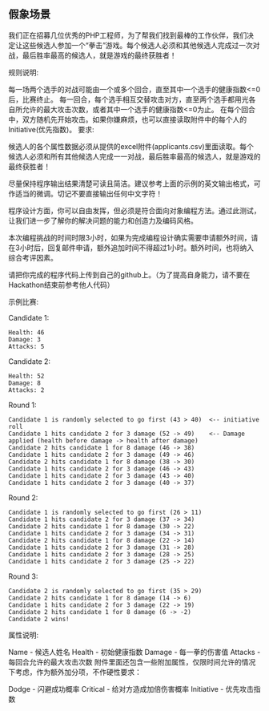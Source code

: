 ## 假象场景 ##

我们正在招募几位优秀的PHP工程师，为了帮我们找到最棒的工作伙伴，我们决定让这些候选人参加一个“拳击”游戏。每个候选人必须和其他候选人完成过一次对战，最后胜率最高的候选人，就是游戏的最终获胜者！

规则说明:

每一场两个选手的对战可能由一个或多个回合，直至其中一个选手的健康指数<=0后，比赛终止。
每一回合，每个选手相互交替攻击对方，直至两个选手都用光各自所允许的最大攻击次数，或者其中一个选手的健康指数<=0为止。
在每个回合中，双方随机先开始攻击。如果你嫌麻烦，也可以直接读取附件中的每个人的Initiative(优先指数)。
要求:

候选人的各个属性数据必须从提供的excel附件(applicants.csv)里面读取。每个候选人必须和所有其他候选人完成一一对战，最后胜率最高的候选人，就是游戏的最终获胜者！

尽量保持程序输出结果清楚可读且简洁。建议参考上面的示例的英文输出格式，可作适当的微调。切记不要直接输出任何中文字符！

程序设计方面，你可以自由发挥，但必须是符合面向对象编程方法。通过此测试，让我们进一步了解你的解决问题的能力和创造力及编码风格。

本次编程挑战的时间时限3小时，如果为完成编程设计确实需要申请额外时间，请在3小时后，回复邮件申请，额外追加时间不得超过1小时。额外时间，也将纳入综合考评因素。

请把你完成的程序代码上传到自己的github上。（为了提高自身能力，请不要在Hackathon结束前参考他人代码）

示例比赛:

Candidate 1:

    Health: 46
    Damage: 3
    Attacks: 5

Candidate 2:

    Health: 52
    Damage: 8
    Attacks: 2

Round 1:

    Candidate 1 is randomly selected to go first (43 > 40)  <-- initiative roll
    Candidate 1 hits candidate 2 for 3 damage (52 -> 49)    <-- Damage applied (health before damage -> health after damage)
    Candidate 2 hits candidate 1 for 8 damage (46 -> 38)
    Candidate 1 hits candidate 2 for 3 damage (49 -> 46)
    Candidate 2 hits candidate 1 for 8 damage (38 -> 30)
    Candidate 1 hits candidate 2 for 3 damage (46 -> 43)
    Candidate 1 hits candidate 2 for 3 damage (43 -> 40)
    Candidate 1 hits candidate 2 for 3 damage (40 -> 37)

Round 2:

    Candidate 1 is randomly selected to go first (26 > 11)
    Candidate 1 hits candidate 2 for 3 damage (37 -> 34)
    Candidate 2 hits candidate 1 for 8 damage (30 -> 22)
    Candidate 1 hits candidate 2 for 3 damage (34 -> 31)
    Candidate 2 hits candidate 1 for 8 damage (22 -> 14)
    Candidate 1 hits candidate 2 for 3 damage (31 -> 28)
    Candidate 1 hits candidate 2 for 3 damage (28 -> 25)
    Candidate 1 hits candidate 2 for 3 damage (25 -> 22)

Round 3:

    Candidate 2 is randomly selected to go first (35 > 29)
    Candidate 2 hits candidate 1 for 8 damage (14 -> 6)
    Candidate 1 hits candidate 2 for 3 damage (22 -> 19)
    Candidate 2 hits candidate 1 for 8 damage (6 -> -2)
    Candidate 2 wins!
属性说明:

Name        - 候选人姓名
Health      - 初始健康指数
Damage      - 每一拳的伤害值
Attacks     - 每回合允许的最大攻击次数
附件里面还包含一些附加属性，仅限时间允许的情况下考虑，作为额外加分项，不作硬性要求：

Dodge       - 闪避成功概率
Critical    - 给对方造成加倍伤害概率
Initiative  - 优先攻击指数